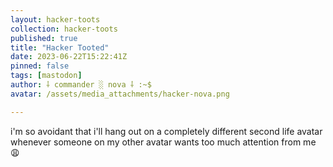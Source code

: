 ```yaml
---
layout: hacker-toots
collection: hacker-toots
published: true
title: "Hacker Tooted"
date: 2023-06-22T15:22:41Z
pinned: false
tags: [mastodon]
author: ⸸ commander ░ nova ⸸ :~$
avatar: /assets/media_attachments/hacker-nova.png

---
```


<p>i&#39;m so avoidant that i&#39;ll hang out on a completely different second life avatar whenever someone on my other avatar wants too much attention from me 😩​</p>


